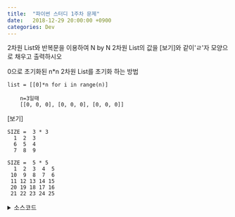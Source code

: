 ```yaml
---
title:  "파이썬 스터디 1주차 문제"
date:   2018-12-29 20:00:00 +0900
categories: Dev
---
```



2차원 List와 반복문을 이용하여 N by N 2차원 List의 값을 \[보기\]와 같이'ㄹ'자 모양으로  채우고 출력하시오



0으로 초기화된 n*n 2차원 List를 초기화 하는 방법

`list = [[0]*n for i in range(n)]`

```
    n=3일때
    [[0, 0, 0], [0, 0, 0], [0, 0, 0]]
```



\[보기]
```
SIZE =  3 * 3
  1  2  3
  6  5  4
  7  8  9
 ```

```
SIZE =  5 * 5
  1  2  3  4  5
 10  9  8  7  6
 11 12 13 14 15
 20 19 18 17 16
 21 22 23 24 25
  ```


<details>
	<summary>
	소스코드
	</summary>

```python
	SIZE = 5
	list = [[0]*SIZE for i in range(SIZE)]
	count=1;


	for i in range(SIZE):
	    for j in range(SIZE):
	        if i%2==0:
	            list[i][j]=count
	        else:
	            list[i][SIZE-1-j]=count
	        count+=1;


	print("SIZE = ",SIZE,"*",SIZE)
	for i in range(SIZE):
	    for j in range(SIZE):
	        print("%3d"%list[i][j],end='')
	    print()
```

</details>





